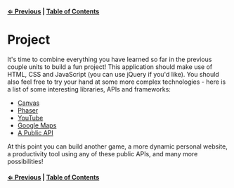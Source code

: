 #### [⇐ Previous](./11-es2015.md) | [Table of Contents](./../readme.md)

# Project

It's time to combine everything you have learned so far in the previous couple units to build a fun project! This application should make use of HTML, CSS and JavaScript (you can use jQuery if you'd like). You should also feel free to try your hand at some more complex technologies - here is a list of some interesting libraries, APIs and frameworks:

- [Canvas](https://developer.mozilla.org/en-US/docs/Web/API/Canvas_API)
- [Phaser](http://phaser.io/)
- [YouTube](https://developers.google.com/youtube/)
- [Google Maps](https://developers.google.com/maps/)
- [A Public API](https://github.com/toddmotto/public-apis)

At this point you can build another game, a more dynamic personal website, a productivity tool using any of these public APIs, and many more possibilities!

#### [⇐ Previous](./11-es2015.md) | [Table of Contents](./../readme.md)